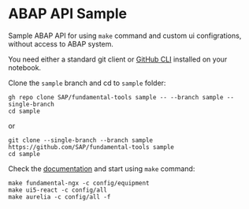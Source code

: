 # ABAP API Sample <!-- omit in toc -->

Sample ABAP API for using `make` command and custom ui configrations, without access to ABAP system.

You need either a standard git client or [GitHub CLI](https://github.com/cli/cli) installed on your notebook.

Clone the `sample` branch and cd to `sample` folder:

```shell
gh repo clone SAP/fundamental-tools sample -- --branch sample --single-branch
cd sample
```
or

```shell
git clone --single-branch --branch sample https://github.com/SAP/fundamental-tools sample
cd sample
```

Check the [documentation](https://github.com/SAP/fundamental-tools/tree/main/abap-api-tools#ui-elements) and start using `make` command:

```shell
make fundamental-ngx -c config/equipment
make ui5-react -c config/all
make aurelia -c config/all -f
```
